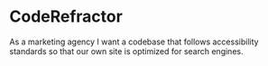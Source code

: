 # CodeRefractor

As a marketing agency I want a codebase that follows accessibility standards so that our own site is optimized for search engines.


